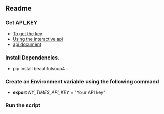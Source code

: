 ## Readme

### Get API_KEY 

- [To get the key](http://developer.nytimes.com/docs)
- [Using the interactive api](http://developer.nytimes.com/io-docs)
- [api document](http://developer.nytimes.com/docs/read/article_search_api_v2)

### Install Dependencies.

- pip install beautifulsoup4

### Create an Environment variable using the following command

- **export** *NY_TIMES_API_KEY* = "Your API key"


### Run the script
